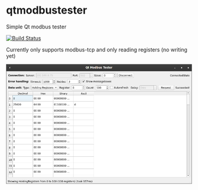 # qtmodbustester
Simple Qt modbus tester

[![Build Status](https://travis-ci.com/0xFEEDC0DE64/qtmodbustester.svg?branch=main)](https://travis-ci.com/0xFEEDC0DE64/qtmodbustester)

Currently only supports modbus-tcp and only reading registers (no writing yet)

![Screenshot](/screenshot.png)
